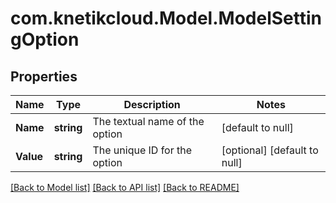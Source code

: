 # com.knetikcloud.Model.ModelSettingOption
## Properties

Name | Type | Description | Notes
------------ | ------------- | ------------- | -------------
**Name** | **string** | The textual name of the option | [default to null]
**Value** | **string** | The unique ID for the option | [optional] [default to null]

[[Back to Model list]](../README.md#documentation-for-models) [[Back to API list]](../README.md#documentation-for-api-endpoints) [[Back to README]](../README.md)

